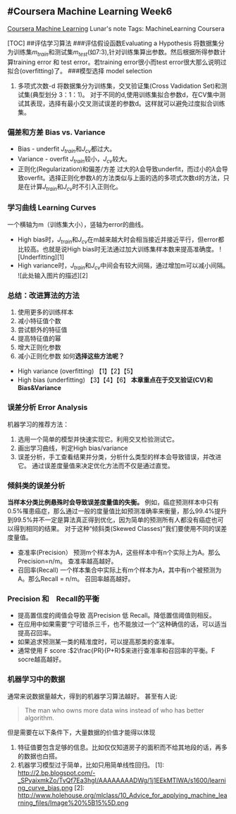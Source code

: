 ﻿#Coursera Machine Learning Week6
----
[Coursera Machine Learning](https://www.coursera.org/learn/machine-learning/home/welcome) Lunar's note 
Tags: MachineLearning Coursera

[TOC]
##评估学习算法 
###评估假设函数Evaluating a Hypothesis
将数据集分为训练集$m_{train}$和测试集$m_{test}$(如7:3),针对训练集算出参数。然后根据所得参数计算training error 和 test error。若training error很小而test error很大那么说明过拟合(overfitting)了。
###模型选择 model selection
1. 多项式次数-d
将数据集分为训练集，交叉验证集(Cross Vadidation Set)和测试集(典型划分 3：1：1)。
对于不同的d,使用训练集拟合参数d，在CV集中测试其表现，选择有最小交叉测试误差的参数d。这样就可以避免过度拟合训练集。
### 偏差和方差 Bias vs. Variance
+ Bias - underfit $J_{train}$和$J_{cv}$都过大。
+ Variance - overfit 
$J_{train}$较小，$J_{cv}$较大。
+ 正则化(Regularization)和偏差/方差
过大的$\lambda$会导致underfit，而过小的$\lambda$会导致overfit。选择正则化参数$\lambda$的方法类似与上面的选的多项式次数d的方法，只是在计算$J_{train}$和$J_{cv}$时不引入正则化。
### 学习曲线 Learning Curves
一个横轴为m（训练集大小），竖轴为error的曲线。

+ High bias时，$J_{train}$和$J_{cv}$在m越来越大时会相当接近并接近平行，但error都比较高。也就是说High bias时无法通过加大训练集样本数来提高准确度。
![Underfitting][1]
+ High variance时，$J_{train}$和$J_{cv}$中间会有较大间隔，通过增加m可以减小间隔。
![此处输入图片的描述][2]

### 总结：改进算法的方法
1. 使用更多的训练样本
2. 减小特征值个数
3. 尝试额外的特征值
4. 提高特征值的幂
5. 增大正则化参数
6. 减小正则化参数
如何**选择这些方法呢？**
+ High variance (overfitting)
 【1】【2】【5】
+ High bias (underfitting)
 【3】【4】【6】
**本章重点在于交叉验证(CV)和Bias&Variance**
### 误差分析 Error Analysis
机器学习的推荐方法：
1. 选用一个简单的模型并快速实现它。利用交叉检验测试它。
2. 画出学习曲线，判定High bias/variance
3. 误差分析，手工查看结果并分类，分析什么类型的样本会导致错误，并改进它。
通过误差度量值来决定优化方法而不仅是通过直觉。
### 倾斜类的误差分析
**当样本分类比例悬殊时会导致误差度量值的失衡。**
例如，癌症预测样本中只有0.5%罹患癌症，那么通过一般的度量值比如预测准确率来衡量，那么99.4%提升到99.5%并不一定是算法真正得到优化，因为简单的预测所有人都没有癌症也可以得到相同的结果。
对于这种“倾斜类(Skewed Classes)”我们要使用不同的误差度量值。
+ 查准率(Precision）
预测m个样本为A，这些样本中有n个实际上为A。那么Precision=n/m。
查准率越高越好。
+ 召回率(Recall)
一个样本集合中实际上有m个样本为A，其中有n个被预测为A。那么Recall = n/m。
召回率越高越好。
### Precision 和　Recall的平衡
+ 提高置信度的阈值会导致 高Precision 低 Recall。降低置信阈值则相反。
+ 在应用中如果需要“宁可错杀三千，也不能放过一个”这种确信的话，可以适当提高召回率。
+ 如果追求预测某一类的精准度时，可以提高那类的查准率。
+ 通常使用 F score :$2\frac{PR}{P+R}$来进行查准率和召回率的平衡。F socre越高越好。
### 机器学习中的数据
通常来说数据量越大，得到的机器学习算法越好。
甚至有人说:
> The man who owns more data wins instead of who has better algorithm.

但是需要在以下条件下，大量数据的价值才能得以体现
1. 特征值要包含足够的信息。比如仅仅知道房子的面积而不给其地段的话，再多的数据也白搭。
2. 机器学习模型过于简单，比如只用简单线性回归。
  [1]: http://2.bp.blogspot.com/-_SPyaixmkZo/TvQf7Ea3hgI/AAAAAAAADWg/1j1EEkMTlWA/s1600/learning_curve_bias.png
  [2]: http://www.holehouse.org/mlclass/10_Advice_for_applying_machine_learning_files/Image%20%5B15%5D.png
